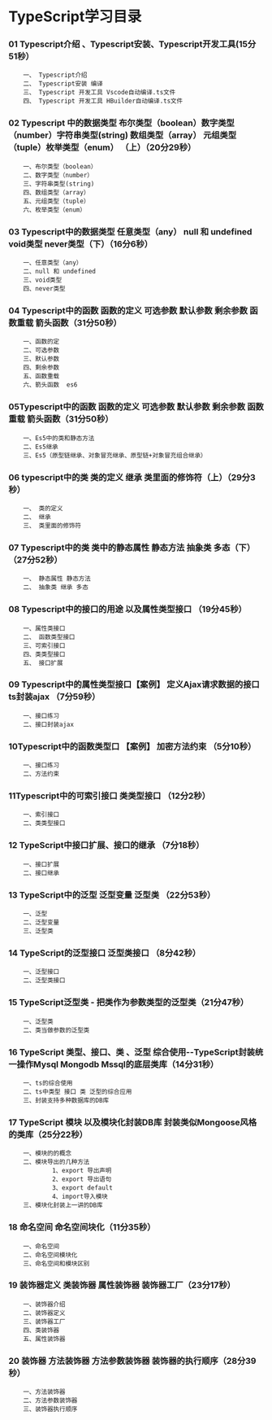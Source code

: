 # TypeScript学习目录

### 01 Typescript介绍 、Typescript安装、Typescript开发工具(15分51秒）

        一、 Typescript介绍	
        二、 Typescript安装 编译	
        三、 Typescript 开发工具 Vscode自动编译.ts文件	 
        四、 Typescript 开发工具 HBuilder自动编译.ts文件



### 02 Typescript 中的数据类型  布尔类型（boolean）数字类型（number）字符串类型(string) 数组类型（array） 元组类型（tuple）枚举类型（enum） （上）（20分29秒）

        一、布尔类型（boolean）
        二、数字类型（number）
        三、字符串类型(string)
        四、数组类型（array）
        五、元组类型（tuple）
        六、枚举类型（enum）

 

### 03 Typescript中的数据类型 任意类型（any） null 和 undefined  void类型  never类型（下）（16分6秒）

        一、任意类型（any）
        二、null 和 undefined
        三、void类型
        四、never类型

 

### 04 Typescript中的函数  函数的定义 可选参数  默认参数   剩余参数  函数重载  箭头函数（31分50秒）

        一、函数的定
        二、可选参数
        三、默认参数
        四、剩余参数
        五、函数重载
        六、箭头函数  es6

 

### 05Typescript中的函数  函数的定义 可选参数  默认参数   剩余参数  函数重载  箭头函数（31分50秒）

        一、Es5中的类和静态方法 
        二、Es5继承
        三、Es5（原型链继承、对象冒充继承、原型链+对象冒充组合继承）

 

### 06 typescript中的类  类的定义 继承 类里面的修饰符（上）（29分3秒）

        一、 类的定义
        二、 继承
        三、 类里面的修饰符

 

### 07 Typescript中的类  类中的静态属性 静态方法 抽象类 多态（下）（27分52秒）

        一、 静态属性 静态方法
        二、 抽象类 继承 多态

 

### 08 Typescript中的接口的用途 以及属性类型接口 （19分45秒）

        一、属性类接口
        二、 函数类型接口
        三、可索引接口
        四、类类型接口
        五、 接口扩展

 

### 09 Typescript中的属性类型接口【案例】 定义Ajax请求数据的接口 ts封装ajax （7分59秒）

        一、接口练习
        二、接口封装ajax

 

### 10Typescript中的函数类型口 【案例】 加密方法约束 （5分10秒）

        一、接口练习
        二、方法约束

 

### 11Typescript中的可索引接口 类类型接口 （12分2秒）

        一、索引接口  
        二、类类型接口

 

### 12 TypeScript中接口扩展、接口的继承 （7分18秒）

        一、接口扩展 
        二、接口继承

 

### 13 TypeScript中的泛型 泛型变量  泛型类 （22分53秒）

        一、泛型 
        二、泛型变量
        三、泛型类

 

### 14  TypeScript的泛型接口 泛型类接口 （8分42秒）

        一、泛型接口 
        二、泛型类接口

 

### 15 TypeScript泛型类 - 把类作为参数类型的泛型类（21分47秒）

        一、泛型类
        二、类当做参数的泛型类

 

### 16 TypeScript 类型、接口、类 、泛型 综合使用--TypeScript封装统一操作Mysql Mongodb Mssql的底层类库（14分31秒）

        一、ts的综合使用
        二、ts中类型 接口 类 泛型的综合应用
        三、封装支持多种数据库的DB库

 

### 17 TypeScript 模块 以及模块化封装DB库 封装类似Mongoose风格的类库（25分22秒）

        一、模块的的概念
        二、模块导出的几种方法 
                1、export 导出声明  
                2、export 导出语句
                3、export default
                4、import导入模块
        三、模块化封装上一讲的DB库

 

### 18 命名空间 命名空间块化（11分35秒）

        一、命名空间
        二、命名空间模块化
        三、命名空间和模块区别

 

### 19 装饰器定义 类装饰器  属性装饰器 装饰器工厂（23分17秒）

        一、装饰器介绍
        二、装饰器定义
        三、装饰器工厂
        四、类装饰器 
        五、属性装饰器



### 20  装饰器 方法装饰器  方法参数装饰器 装饰器的执行顺序（28分39秒）

        一、方法装饰器
        二、方法参数装饰器
        三、装饰器执行顺序